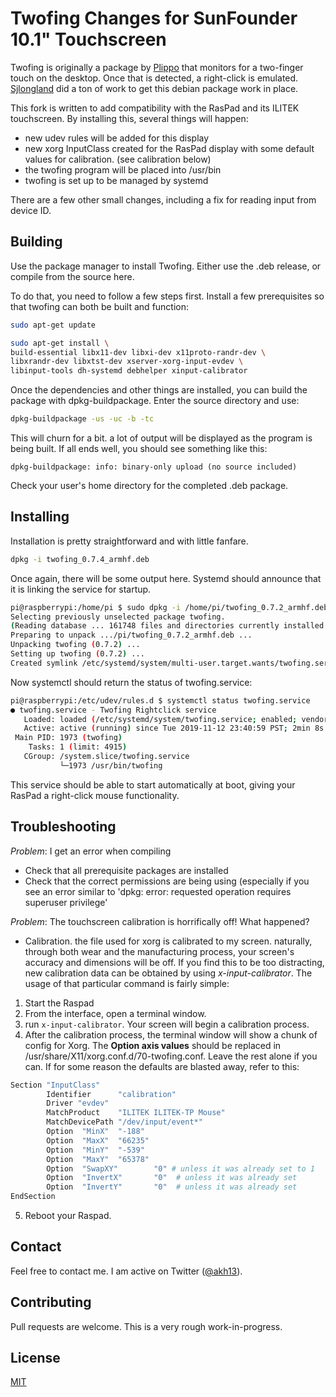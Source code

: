 # Twofing Changes for SunFounder 10.1" Touchscreen

Twofing is originally a package by [Plippo](https://github.com/Plippo) that monitors for a two-finger touch on the desktop. Once that is detected, a right-click is emulated. [Sjlongland](https://github.com/sjlongland) did a ton of work to get this debian package work in place.

This fork is written to add compatibility with the RasPad and its ILITEK touchscreen. By installing this, several things will happen:

- new udev rules will be added for this display
- new xorg InputClass created for the RasPad display with some default values for calibration. (see calibration below)
- the twofing program will be placed into /usr/bin
- twofing is set up to be managed by systemd

There are a few other small changes, including a fix for reading input from device ID.

## Building

Use the package manager to install Twofing. Either use the .deb release, or compile from the source here.

To do that, you need to follow a few steps first. Install a few prerequisites so that twofing can both be built and function:



```bash
sudo apt-get update

sudo apt-get install \
build-essential libx11-dev libxi-dev x11proto-randr-dev \
libxrandr-dev libxtst-dev xserver-xorg-input-evdev \
libinput-tools dh-systemd debhelper xinput-calibrator

```
Once the dependencies and other things are installed, you can build the package with dpkg-buildpackage. Enter the source directory and use:

```bash
dpkg-buildpackage -us -uc -b -tc
```
This will churn for a bit. a lot of output will be displayed as the program is being built. If all ends well, you should see something like this:

```
dpkg-buildpackage: info: binary-only upload (no source included)
```
Check your user's home directory for the completed .deb package.

## Installing

Installation is pretty straightforward and with little fanfare.

```bash
dpkg -i twofing_0.7.4_armhf.deb
```
Once again, there will be some output here. Systemd should announce that it is linking the service for startup.

```bash
pi@raspberrypi:/home/pi $ sudo dpkg -i /home/pi/twofing_0.7.2_armhf.deb
Selecting previously unselected package twofing.
(Reading database ... 161748 files and directories currently installed.)
Preparing to unpack .../pi/twofing_0.7.2_armhf.deb ...
Unpacking twofing (0.7.2) ...
Setting up twofing (0.7.2) ...
Created symlink /etc/systemd/system/multi-user.target.wants/twofing.service → /etc/systemd/system/twofing.service.
```

Now systemctl should return the status of twofing.service:

```bash
pi@raspberrypi:/etc/udev/rules.d $ systemctl status twofing.service
● twofing.service - Twofing Rightclick service
   Loaded: loaded (/etc/systemd/system/twofing.service; enabled; vendor preset: enabled)
   Active: active (running) since Tue 2019-11-12 23:40:59 PST; 2min 8s ago
 Main PID: 1973 (twofing)
    Tasks: 1 (limit: 4915)
   CGroup: /system.slice/twofing.service
           └─1973 /usr/bin/twofing
```
This service should be able to start automatically at boot, giving your RasPad a right-click mouse functionality.

## Troubleshooting

*Problem*: I get an error when compiling
* Check that all prerequisite packages are installed
* Check that the correct permissions are being using (especially if you see an error similar to 'dpkg: error: requested operation requires superuser privilege'

*Problem*: The touchscreen calibration is horrifically off! What happened?
* Calibration. the file used for xorg is calibrated to my screen. naturally, through both wear and the manufacturing process, your screen's accuracy and dimensions will be off. If you find this to be too distracting, new calibration data can be obtained by using *x-input-calibrator*. The usage of that particular command is fairly simple:

1. Start the Raspad
2. From the interface, open a terminal window.
3. run `x-input-calibrator`. Your screen will begin a calibration process.
4. After the calibration process, the terminal window will show a chunk of config for Xorg. The **Option axis values** should be replaced in /usr/share/X11/xorg.conf.d/70-twofing.conf. Leave the rest alone if you can. If for some reason the defaults are blasted away, refer to this:

```bash
Section "InputClass"
        Identifier      "calibration"
        Driver "evdev"
        MatchProduct    "ILITEK ILITEK-TP Mouse"
        MatchDevicePath "/dev/input/event*"
        Option  "MinX"  "-188"
        Option  "MaxX"  "66235"
        Option  "MinY"  "-539"
        Option  "MaxY"  "65378"
        Option  "SwapXY"        "0" # unless it was already set to 1
        Option  "InvertX"       "0"  # unless it was already set
        Option  "InvertY"       "0"  # unless it was already set
EndSection


```
5. Reboot your Raspad.

## Contact
Feel free to contact me. I am active on Twitter ([@akh13](https://www.twitter.com/akh13)).

## Contributing
Pull requests are welcome. This is a very rough work-in-progress.

## License
[MIT](https://choosealicense.com/licenses/mit/)
